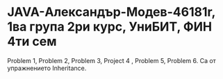# JAVA-Александър-Модев-46181r, 1ва група 2ри курс, УниБИТ, ФИН 4ти сем
Problem 1, Problem 2, Problem 3, Project 4 , Problem 5, Problem 6. Са от упражнението Inheritance.
